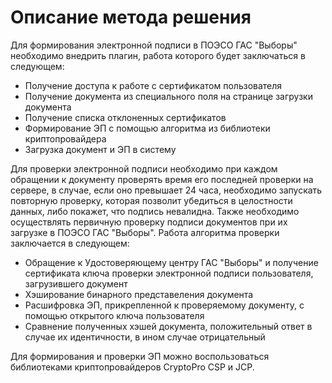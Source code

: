 # Описание метода решения  
Для формирования электронной подписи в ПОЭСО ГАС "Выборы" необходимо внедрить плагин, работа которого будет заключаться в следующем:
+ Получение доступа к работе с сертификатом пользователя
+ Получение документа из специального поля на странице загрузки документа
+ Получение списка отклоненных сертификатов
+ Формирование ЭП с помощью алгоритма из библиотеки криптопровайдера
+ Загрузка документ и ЭП в систему  

Для проверки электронной подписи необходимо при каждом обращении к документу проверять время его последней проверки на сервере, в случае, если оно превышает 24 часа, необходимо запускать повторную проверку, которая позволит убедиться в целостности данных, либо покажет, что подпись невалидна. Также необходимо осуществлять первичную проверку подписи документов при их загрузке в ПОЭСО ГАС "Выборы". 
Работа алгоритма проверки заключается в следующем:  
+ Обращение к Удостоверяющему центру ГАС "Выборы" и получение сертификата ключа проверки электронной подписи пользователя, загрузившего документ
+ Хэширование бинарного представеления документа
+ Расшифровка ЭП, прикрепленной к проверяемому документу, с помощью открытого ключа пользователя
+ Сравнение полученных хэшей документа, положительный ответ в случае их идентичности, в ином случае отрицательный  

Для формирования и проверки ЭП можно воспользоваться библиотеками криптопровайдеров CryptoPro CSP и JCP.
